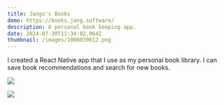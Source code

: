 ```yaml
---
title: Jango's Books
demo: https://books.jang.software/
description: A personal book keeping app.
date: 2024-07-30T11:34:02.064Z
thumbnail: /images/1000039612.png
---
```

I﻿ created a React Native app that I use as my personal book library. I can save book recommendations and search for new books. 

![](/images/1000039613.png)

![](/images/1000039614.png)